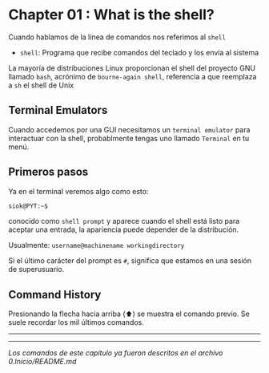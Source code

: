 # Chapter 01 : What is the shell?

Cuando hablamos de la línea de comandos nos referimos al `shell`

-   `shell`: Programa que recibe comandos del teclado y los envía al sistema

La mayoría de distribuciones  Linux proporcionan el shell del proyecto GNU llamado `bash`, acrónimo de `bourne-again shell`, referencia a que reemplaza a `sh` el shell de Unix

## Terminal Emulators

Cuando accedemos por una GUI necesitamos un `terminal emulator` para interactuar con la shell, probablmente tengas uno llamado `Terminal` en tu menú.

## Primeros pasos

Ya en el terminal veremos algo como esto:

```bash
siok@PYT:~$
```

conocido como `shell prompt` y aparece cuando el shell está listo para aceptar una entrada, la apariencia puede depender de la distribución.

Usualmente: `username@machinename workingdirectory`

Si el último carácter del prompt es `#`, significa que estamos en una sesión de superusuario.

## Command History

Presionando la flecha hacia arriba (⬆️​) se muestra el comando previo. Se suele recordar los mil últimos comandos.

-----
-----


*Los comandos de este capítulo ya fueron descritos en el archivo 0.Inicio/README.md*
